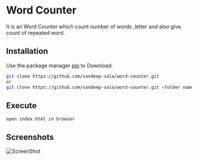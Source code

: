 # Word Counter

It is an Word Counter which count number of words ,letter and also give count of repeated word.

## Installation

Use the package manager [pip](https://pip.pypa.io/en/stable/) to Download.

```bash
git clone https://github.com/sandeep-sala/word-counter.git
or
git clone https://github.com/sandeep-sala/word-counter.git <folder name>
```


## Execute

```
open index.html in browser
```


## Screenshots

![ScreenShot](https://i.postimg.cc/d1hkYpK3/Annotation-2020-06-07-154204.png)
